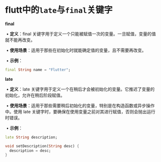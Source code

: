 # flutt中的`late`与`final`关键字

**final**



​	•	**定义**：final 关键字用于定义一个只能被赋值一次的变量。一旦赋值，变量的值就不能再改变。

​	•	**使用场景**：适用于那些在初始化时就能确定值的变量，且不需要再改变。

​	•	**示例**：

```dart
final String name = "Flutter";
```

**late**



​	•	**定义**：late 关键字用于定义一个在稍后才会被初始化的变量。它推迟了变量的初始化，允许在稍后阶段赋值。

​	•	**使用场景**：适用于那些需要稍后初始化的变量，特别是在构造函数或异步操作中。使用 late 关键字时，要确保在使用变量之前对其进行赋值，否则会抛出运行时错误。

​	•	**示例**：

```dart
late String description;

void setDescription(String desc) {
  description = desc;
}
```

